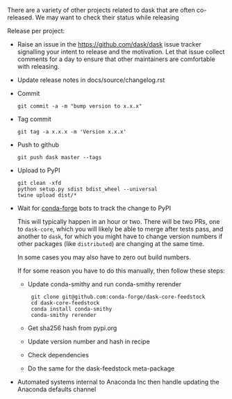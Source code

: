 There are a variety of other projects related to dask that are often
co-released.  We may want to check their status while releasing


Release per project:

*   Raise an issue in the https://github.com/dask/dask issue tracker signalling
    your intent to release and the motivation.  Let that issue collect comments
    for a day to ensure that other maintainers are comfortable with releasing.

*   Update release notes in docs/source/changelog.rst

*   Commit

        git commit -a -m "bump version to x.x.x"

*   Tag commit

        git tag -a x.x.x -m 'Version x.x.x'

*   Push to github

        git push dask master --tags

*   Upload to PyPI

        git clean -xfd
        python setup.py sdist bdist_wheel --universal
        twine upload dist/*

*   Wait for [conda-forge](https://conda-forge.github.io) bots to track the
    change to PyPI

    This will typically happen in an hour or two.  There will be two PRs, one
    to `dask-core`, which you will likely be able to merge after tests pass,
    and another to `dask`, for which you might have to change version numbers
    if other packages (like `distributed`) are changing at the same time.

    In some cases you may also have to zero out build numbers.

    If for some reason you have to do this manually, then follow these steps:

    *  Update conda-smithy and run conda-smithy rerender

            git clone git@github.com:conda-forge/dask-core-feedstock
            cd dask-core-feedstock
            conda install conda-smithy
            conda-smithy rerender

    *  Get sha256 hash from pypi.org
    *  Update version number and hash in recipe
    *  Check dependencies
    *  Do the same for the dask-feedstock meta-package

*   Automated systems internal to Anaconda Inc then handle updating the
    Anaconda defaults channel
